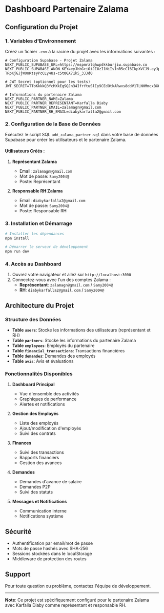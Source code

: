 # Dashboard Partenaire Zalama

## Configuration du Projet

### 1. Variables d'Environnement

Créez un fichier `.env` à la racine du projet avec les informations suivantes :

```env
# Configuration Supabase - Projet Zalama
NEXT_PUBLIC_SUPABASE_URL=https://mspmrzlqhwpdkkburjiw.supabase.co
NEXT_PUBLIC_SUPABASE_ANON_KEY=eyJhbGciOiJIUzI1NiIsInR5cCI6IkpXVCJ9.eyJpc3MiOiJzdXBhYmFzZSIsInJlZiI6Im1zcG1yemxxaHdwZGtrYnVyaml3Iiwicm9sZSI6ImFub24iLCJpYXQiOjE3NTA3ODcyNTgsImV4cCI6MjA2NjM2MzI1OH0.zr-TRpKjGJjW0nRtsyPcCLy4Us-c5tOGX71k5_3JJd0

# JWT Secret (optionnel pour les tests)
JWT_SECRET=TToKkkkQ3YcMXkEgSQJn34IfrYtuSlIy9CEdOtkARwvs8ddV1TLNHMmcxBXOMJ4sLZ6lXw8AJLDtgDrdHtvYOA

# Informations du partenaire Zalama
NEXT_PUBLIC_PARTNER_NAME=Zalama
NEXT_PUBLIC_PARTNER_REPRESENTANT=Karfalla Diaby
NEXT_PUBLIC_PARTNER_EMAIL=zalamagn@gmail.com
NEXT_PUBLIC_PARTNER_RH_EMAIL=diabykarfalla2@gmail.com
```

### 2. Configuration de la Base de Données

Exécutez le script SQL `add_zalama_partner.sql` dans votre base de données Supabase pour créer les utilisateurs et le partenaire Zalama.

#### Utilisateurs Créés :

1. **Représentant Zalama**
   - Email: `zalamagn@gmail.com`
   - Mot de passe: `Samy2004@`
   - Poste: Représentant

2. **Responsable RH Zalama**
   - Email: `diabykarfalla2@gmail.com`
   - Mot de passe: `Samy2004@`
   - Poste: Responsable RH

### 3. Installation et Démarrage

```bash
# Installer les dépendances
npm install

# Démarrer le serveur de développement
npm run dev
```

### 4. Accès au Dashboard

1. Ouvrez votre navigateur et allez sur `http://localhost:3000`
2. Connectez-vous avec l'un des comptes Zalama :
   - **Représentant**: `zalamagn@gmail.com` / `Samy2004@`
   - **RH**: `diabykarfalla2@gmail.com` / `Samy2004@`

## Architecture du Projet

### Structure des Données

- **Table `users`**: Stocke les informations des utilisateurs (représentant et RH)
- **Table `partners`**: Stocke les informations du partenaire Zalama
- **Table `employees`**: Employés du partenaire
- **Table `financial_transactions`**: Transactions financières
- **Table `demandes`**: Demandes des employés
- **Table `avis`**: Avis et évaluations

### Fonctionnalités Disponibles

1. **Dashboard Principal**
   - Vue d'ensemble des activités
   - Graphiques de performance
   - Alertes et notifications

2. **Gestion des Employés**
   - Liste des employés
   - Ajout/modification d'employés
   - Suivi des contrats

3. **Finances**
   - Suivi des transactions
   - Rapports financiers
   - Gestion des avances

4. **Demandes**
   - Demandes d'avance de salaire
   - Demandes P2P
   - Suivi des statuts

5. **Messages et Notifications**
   - Communication interne
   - Notifications système

## Sécurité

- Authentification par email/mot de passe
- Mots de passe hashés avec SHA-256
- Sessions stockées dans le localStorage
- Middleware de protection des routes

## Support

Pour toute question ou problème, contactez l'équipe de développement.

---

**Note**: Ce projet est spécifiquement configuré pour le partenaire Zalama avec Karfalla Diaby comme représentant et responsable RH. 